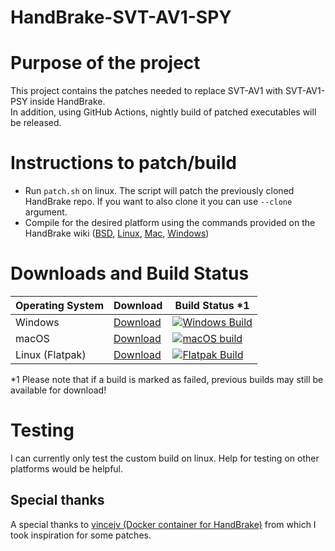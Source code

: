 # HandBrake-SVT-AV1-SPY
# Purpose of the project
This project contains the patches needed to replace SVT-AV1 with SVT-AV1-PSY inside HandBrake.\
In addition, using GitHub Actions, nightly build of patched executables will be released.
# Instructions to patch/build
* Run ```patch.sh``` on linux. The script will patch the previously cloned HandBrake repo. If you want to also clone it you can use ```--clone``` argument.
* Compile for the desired platform using the commands provided on the HandBrake wiki ([BSD](https://handbrake.fr/docs/en/latest/developer/build-bsd.html), [Linux](https://handbrake.fr/docs/en/latest/developer/build-linux.html), [Mac](https://handbrake.fr/docs/en/latest/developer/build-mac.html), [Windows](https://handbrake.fr/docs/en/latest/developer/build-windows.html))
# Downloads and Build Status
| Operating System  | Download        | Build Status *1 |
| ----------------- | --------------- | ------------- |
| Windows           | [Download](https://github.com/Nj0be/HandBrake-SVT-AV1-PSY/releases/tag/win) | [![Windows Build](https://github.com/Nj0be/HandBrake-SVT-AV1-PSY/actions/workflows/nightly-win.yml/badge.svg)](https://github.com/Nj0be/HandBrake-SVT-AV1-PSY/actions/workflows/nightly-win.yml)  |
| macOS             | [Download](https://github.com/Nj0be/HandBrake-SVT-AV1-PSY/releases/tag/mac) | [![macOS build](https://github.com/Nj0be/HandBrake-SVT-AV1-PSY/actions/workflows/nightly-mac.yml/badge.svg)](https://github.com/Nj0be/HandBrake-SVT-AV1-PSY/actions/workflows/nightly-mac.yml)  |
| Linux (Flatpak)   | [Download](https://github.com/Nj0be/HandBrake-SVT-AV1-PSY/releases/tag/lin) | [![Flatpak Build](https://github.com/Nj0be/HandBrake-SVT-AV1-PSY/actions/workflows/nightly-linux.yml/badge.svg)](https://github.com/Nj0be/HandBrake-SVT-AV1-PSY/actions/workflows/nightly-linux.yml) |

*1 Please note that if a build is marked as failed, previous builds may still be available for download!
# Testing
I can currently only test the custom build on linux. Help for testing on other platforms would be helpful.
## Special thanks
A special thanks to [vincejv (Docker container for HandBrake)](https://github.com/vincejv/docker-handbrake) from which I took inspiration for some patches.


